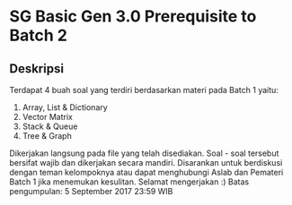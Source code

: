 # SG Basic Gen 3.0 Prerequisite to Batch 2

## Deskripsi
Terdapat 4 buah soal yang terdiri berdasarkan materi pada Batch 1 yaitu:

1. Array, List & Dictionary
2. Vector Matrix
3. Stack & Queue
4. Tree & Graph

Dikerjakan langsung pada file yang telah disediakan. Soal - soal tersebut bersifat wajib dan dikerjakan secara mandiri. Disarankan untuk berdiskusi dengan teman kelompoknya atau dapat menghubungi Aslab dan Pemateri Batch 1 jika menemukan kesulitan. Selamat mengerjakan :)
Batas pengumpulan: 5 September 2017 23:59 WIB
